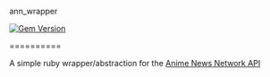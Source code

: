ann_wrapper

[![Gem Version](https://badge.fury.io/rb/ann_wrapper.png)](http://badge.fury.io/rb/ann_wrapper)

==========

A simple ruby wrapper/abstraction for the [Anime News Network API](http://www.animenewsnetwork.com/encyclopedia/api.php)

